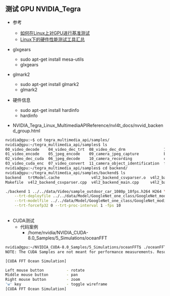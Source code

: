 ## 测试 GPU NVIDIA_Tegra


- 参考 
    - [如何在Linux上对GPU进行基准测试](https://www.howtoing.com/linux-gpu-benchmark)
    - [Linux下的硬件性能测试工具汇总](http://blog.topspeedsnail.com/archives/9192)
- glxgears
    - sudo apt-get install mesa-utils
    - glxgears
- glmark2
    - sudo apt-get install glmark2
    - glmark2
    
- 硬件信息
    - sudo apt-get install hardinfo
    - hardinfo
    
- NVIDIA_Tegra_Linux_MultimediaAPIReference/nvl4t_docs/nvvid_backend_group.html

```bash
nvidia@gpu:~$ cd tegra_multimedia_api/samples/
nvidia@gpu:~/tegra_multimedia_api/samples$ ls
00_video_decode    04_video_dec_trt  08_video_dec_drm                 12_camera_v4l2_cuda  Rules.mk
01_video_encode    05_jpeg_encode    09_camera_jpeg_capture           backend              v4l2cuda
02_video_dec_cuda  06_jpeg_decode    10_camera_recording              common
03_video_cuda_enc  07_video_convert  11_camera_object_identification  frontend
nvidia@gpu:~/tegra_multimedia_api/samples$ cd backend/
nvidia@gpu:~/tegra_multimedia_api/samples/backend$ ls
backend   trtModel.cache              v4l2_backend_csvparser.o  v4l2_backend_main.o
Makefile  v4l2_backend_csvparser.cpp  v4l2_backend_main.cpp     v4l2_backend_test.h

./backend 1 ../../data/Video/sample_outdoor_car_1080p_10fps.h264 H264 \
    --trt-deployfile ../../data/Model/GoogleNet_one_class/GoogleNet_modified_oneClass_halfHD.prototxt \
    --trt-modelfile ../../data/Model/GoogleNet_one_class/GoogleNet_modified_oneClass_halfHD.caffemodel \
    --trt-forcefp32 0 --trt-proc-interval 1 -fps 10
    
```    

- CUDA测试
    - 代码案例
        - /home/nvidia/NVIDIA_CUDA-8.0_Samples/5_Simulations/oceanFFT
```bash
nvidia@gpu:~/NVIDIA_CUDA-8.0_Samples/5_Simulations/oceanFFT$ ./oceanFFT 
NOTE: The CUDA Samples are not meant for performance measurements. Results may vary when GPU Boost is enabled.

[CUDA FFT Ocean Simulation]

Left mouse button          - rotate
Middle mouse button        - pan
Right mouse button         - zoom
'w' key                    - toggle wireframe
[CUDA FFT Ocean Simulation] 

```    